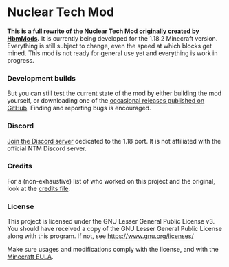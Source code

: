 # Nuclear Tech Mod
**This is a full rewrite of the Nuclear Tech Mod [originally created by HbmMods](https://github.com/HbmMods/Hbm-s-Nuclear-Tech-GIT).**
It is currently being developed for the 1.18.2 Minecraft version.
Everything is still subject to change, even the speed at which blocks get mined. This mod is not ready for general use yet and everything is work in progress.

### Development builds

But you can still test the current state of the mod by either building the mod yourself, or downloading one of the [occasional releases published on GitHub](https://github.com/MartinTheDragon/Nuclear-Tech-Mod-Remake/releases). Finding and reporting bugs is encouraged.

### Discord

[Join the Discord server](https://discord.gg/XDrARD2FaJ) dedicated to the 1.18 port. It is not affiliated with the official NTM Discord server.

### Credits

For a (non-exhaustive) list of who worked on this project and the original, look at the [credits file](CREDITS.md).

### License

This project is licensed under the GNU Lesser General Public License v3. You should have received a copy of the GNU Lesser General Public License
along with this program.  If not, see <https://www.gnu.org/licenses/>

Make sure usages and modifications comply with the license, and with the [Minecraft EULA](https://account.mojang.com/documents/minecraft_eula).
